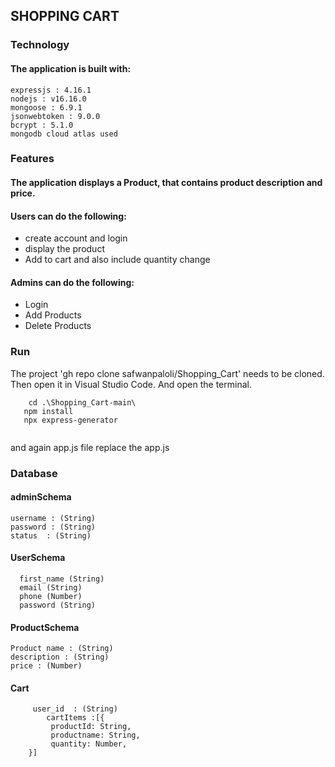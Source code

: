## SHOPPING CART

### Technology

#### The application is built with:
    
    expressjs : 4.16.1
    nodejs : v16.16.0
    mongoose : 6.9.1
    jsonwebtoken : 9.0.0
    bcrypt : 5.1.0
    mongodb cloud atlas used
    
### Features

 #### The application displays a Product, that contains  product description and price.

#### Users can do the following:   
   - create account and login 
   - display the product 
   - Add to cart and also include quantity change 
  
#### Admins can do the following:
  - Login 
  - Add Products
  - Delete Products

### Run 
  
The project 'gh repo clone safwanpaloli/Shopping_Cart' needs to be cloned. Then open it in Visual Studio Code. And open the terminal.  
  ```
      cd .\Shopping_Cart-main\
     npm install
     npx express-generator
          
  ```
  
  and again app.js file replace the app.js
  
### Database

 #### adminSchema 
     
    username : (String)
    password : (String)
    status  : (String)
    
#### UserSchema 
     
      first_name (String)
      email (String)
      phone (Number)
      password (String)
    
 #### ProductSchema
 
    Product name : (String)
    description : (String)
    price : (Number)
   
#### Cart 
         user_id  : (String)
            cartItems :[{
             productId: String,
             productname: String,
             quantity: Number,
        }] 
      
